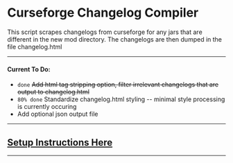 # Curseforge Changelog Compiler

This script scrapes changelogs from curseforge for any jars that are different in the new mod directory. The changelogs are then dumped in the file changelog.html

***

#### Current To Do:

- `done` ~~Add html tag stripping option, filter irrelevant changelogs that are output to changelog.html~~
- `80% done` Standardize changelog.html styling -- minimal style processing is currently occuring
- Add optional json output file
***

## [Setup Instructions Here](https://github.com/CMuell/Curseforge-Changelog-Compiler/wiki/Setup)

***
